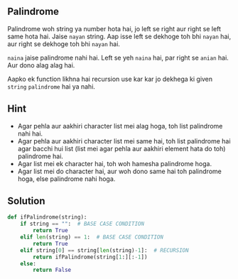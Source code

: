 ## Palindrome
Palindrome woh string ya number hota hai, jo left se right aur right se left same hota hai. Jaise `nayan` string. Aap isse left se dekhoge toh bhi `nayan` hai, aur right se dekhoge toh bhi `nayan` hai.

`naina` jaise palindrome nahi hai. Left se yeh `naina` hai, par right se `anian` hai. Aur dono alag alag hai.

Aapko ek function likhna hai recursion use kar kar jo dekhega ki given `string` `palindrome` hai ya nahi.

## Hint
- Agar pehla aur aakhiri character list mei alag hoga, toh list palindrome nahi hai.
- Agar pehla aur aakhiri character list mei same hai, toh list palindrome hai agar bacchi hui list (list mei agar pehla aur aakhiri element hata do toh) palindrome hai.
- Agar list mei ek character hai, toh woh hamesha palindrome hoga.
- Agar list mei do character hai, aur woh dono same hai toh palindrome hoga, else palindrome nahi hoga.

## Solution
```python
def ifPalindrome(string):
    if string == "":  # BASE CASE CONDITION
        return True
    elif len(string) == 1:  # BASE CASE CONDITION
        return True
    elif string[0] == string[len(string)-1]:  # RECURSION
        return ifPalindrome(string[1:][:-1])
    else:
        return False
```
